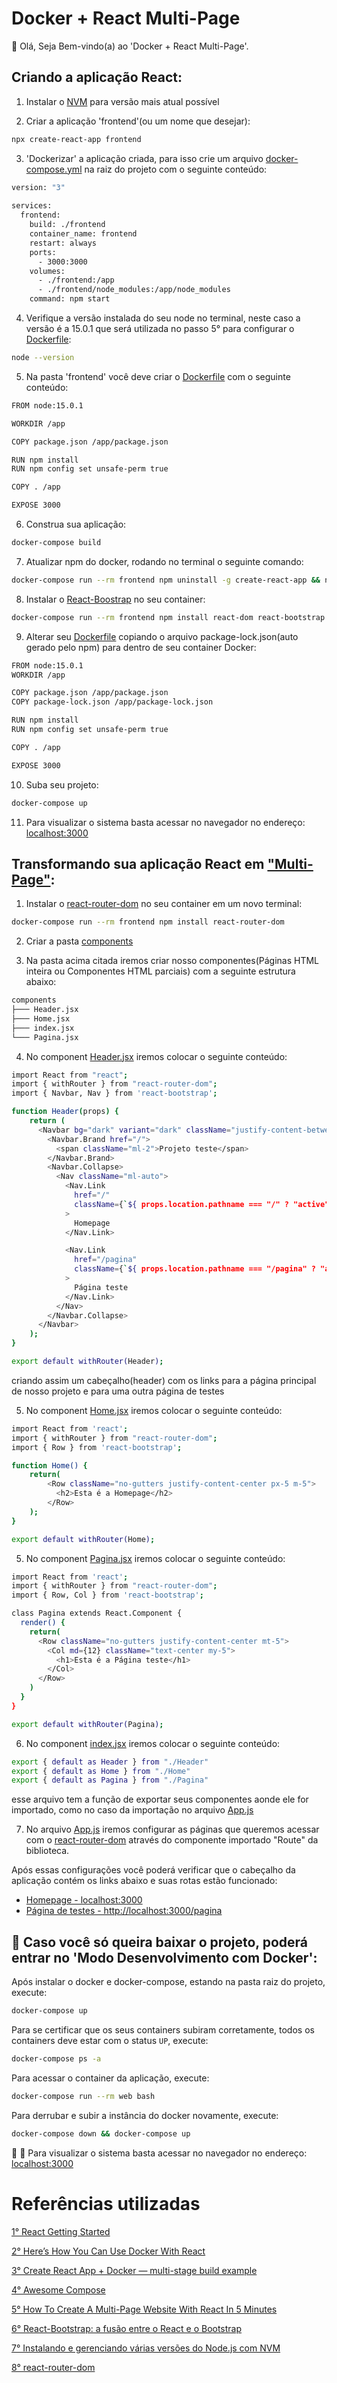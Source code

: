 # Docker + React Multi-Page

👋 Olá, Seja Bem-vindo(a) ao 'Docker + React Multi-Page'.

## Criando a aplicação React:

1. Instalar o [NVM](https://www.treinaweb.com.br/blog/instalando-e-gerenciando-varias-versoes-do-node-js-com-nvm/) para versão mais atual possível

2. Criar a aplicação 'frontend'(ou um nome que desejar):
```sh
npx create-react-app frontend
```

3. 'Dockerizar' a aplicação criada, para isso crie um arquivo [docker-compose.yml](https://github.com/claudimf/docker_react/blob/main/docker-compose.yml) na raiz do projeto com o seguinte conteúdo:
```sh
version: "3"
   
services:
  frontend:
    build: ./frontend
    container_name: frontend
    restart: always
    ports:
      - 3000:3000
    volumes:
      - ./frontend:/app
      - ./frontend/node_modules:/app/node_modules
    command: npm start
```

4. Verifique a versão instalada do seu node no terminal, neste caso a versão é a 15.0.1 que será utilizada no passo 5° para configurar o [Dockerfile](https://github.com/claudimf/docker_react/blob/main/frontend/Dockerfile):
```sh
node --version
```

5. Na pasta 'frontend' você deve criar o [Dockerfile](https://github.com/claudimf/docker_react/blob/main/frontend/Dockerfile) com o seguinte conteúdo:
```sh
FROM node:15.0.1

WORKDIR /app

COPY package.json /app/package.json

RUN npm install
RUN npm config set unsafe-perm true

COPY . /app

EXPOSE 3000
```

6. Construa sua aplicação:
```sh
docker-compose build
```

7. Atualizar npm do docker, rodando no terminal o seguinte comando:
```sh
docker-compose run --rm frontend npm uninstall -g create-react-app && npm i -g npm@latest && npm cache clean -f
```

8. Instalar o [React-Boostrap](https://medium.com/code-prestige/react-bootstrap-a-fus%C3%A3o-entre-o-react-e-o-bootstrap-48e8bd318359) no seu container:
```sh
docker-compose run --rm frontend npm install react-dom react-bootstrap bootstrap
```

9. Alterar seu [Dockerfile](https://github.com/claudimf/docker_react/blob/main/frontend/Dockerfile) copiando o arquivo package-lock.json(auto gerado pelo npm) para dentro de seu container Docker:
```sh
FROM node:15.0.1
WORKDIR /app

COPY package.json /app/package.json
COPY package-lock.json /app/package-lock.json

RUN npm install
RUN npm config set unsafe-perm true

COPY . /app

EXPOSE 3000
```

10. Suba seu projeto:
```sh
docker-compose up
```

11. Para visualizar o sistema basta acessar no navegador no endereço: [localhost:3000](http://localhost:3000/)

## Transformando sua aplicação React em ["Multi-Page"](https://www.techomoro.com/how-to-create-a-multi-page-website-with-react-in-5-minutes/):

1. Instalar o [react-router-dom](https://reactrouter.com/web/guides/quick-start) no seu container em um novo terminal:
```sh
docker-compose run --rm frontend npm install react-router-dom
```

2. Criar a pasta [components](https://github.com/claudimf/docker_react/tree/main/frontend/src/components)

3. Na pasta acima citada iremos criar nosso componentes(Páginas HTML inteira ou Componentes HTML parciais) com a seguinte estrutura abaixo:
```sh
components
├─── Header.jsx
├─── Home.jsx
├─── index.jsx
└─── Pagina.jsx

```

4. No component [Header.jsx](https://github.com/claudimf/docker_react/blob/main/frontend/src/components/Header.jsx) iremos colocar o seguinte conteúdo:
```sh
import React from "react";
import { withRouter } from "react-router-dom";
import { Navbar, Nav } from 'react-bootstrap';

function Header(props) {
    return (
      <Navbar bg="dark" variant="dark" className="justify-content-between">
        <Navbar.Brand href="/">
          <span className="ml-2">Projeto teste</span>
        </Navbar.Brand>
        <Navbar.Collapse>
          <Nav className="ml-auto">
            <Nav.Link
              href="/"
              className={`${ props.location.pathname === "/" ? "active" : "" }`}
            >
              Homepage
            </Nav.Link>

            <Nav.Link
              href="/pagina"
              className={`${ props.location.pathname === "/pagina" ? "active" : "" }`}
            >
              Página teste
            </Nav.Link>
          </Nav>
        </Navbar.Collapse>
      </Navbar>
    );
}

export default withRouter(Header);

```

criando assim um cabeçalho(header) com os links para a página principal de nosso projeto e para uma outra página de testes

5. No component [Home.jsx](https://github.com/claudimf/docker_react/blob/main/frontend/src/components/Home.jsx) iremos colocar o seguinte conteúdo:
```sh
import React from 'react';
import { withRouter } from "react-router-dom";
import { Row } from 'react-bootstrap';

function Home() {
    return(
        <Row className="no-gutters justify-content-center px-5 m-5">
          <h2>Esta é a Homepage</h2>
        </Row>
    );
}

export default withRouter(Home);

```

5. No component [Pagina.jsx](https://github.com/claudimf/docker_react/blob/main/frontend/src/components/Pagina.jsx) iremos colocar o seguinte conteúdo:
```sh
import React from 'react';
import { withRouter } from "react-router-dom";
import { Row, Col } from 'react-bootstrap';

class Pagina extends React.Component {
  render() {
    return(
      <Row className="no-gutters justify-content-center mt-5">
        <Col md={12} className="text-center my-5">
          <h1>Esta é a Página teste</h1>
        </Col>
      </Row>
    )
  }
}

export default withRouter(Pagina);

```

6. No component [index.jsx](https://github.com/claudimf/docker_react/blob/main/frontend/src/components/index.jsx) iremos colocar o seguinte conteúdo:
```sh
export { default as Header } from "./Header"
export { default as Home } from "./Home"
export { default as Pagina } from "./Pagina"

```
esse arquivo tem a função de exportar seus componentes aonde ele for importado, como no caso da importação no arquivo [App.js](https://github.com/claudimf/docker_react/blob/main/frontend/src/App.js)


7. No arquivo [App.js](https://github.com/claudimf/docker_react/blob/main/frontend/src/App.js) iremos configurar as páginas que queremos acessar com o [react-router-dom](https://reactrouter.com/web/guides/quick-start) através do componente importado "Route" da biblioteca.

Após essas configurações você poderá verificar que o cabeçalho da aplicação contém os links abaixo e suas rotas estão funcionado:

* [Homepage - localhost:3000](http://localhost:3000/)
* [Página de testes - http://localhost:3000/pagina](http://localhost:3000/pagina)

## 🐳 Caso você só queira baixar o projeto, poderá entrar no 'Modo Desenvolvimento com Docker':

Após instalar o docker e docker-compose, estando na pasta raiz do projeto, execute:

```sh
docker-compose up
```

Para se certificar que os seus containers subiram corretamente, todos os containers deve estar com o status `UP`, execute:

```sh
docker-compose ps -a
```

Para acessar o container da aplicação, execute:

```sh
docker-compose run --rm web bash
```

Para derrubar e subir a instância do docker novamente, execute:

```sh
docker-compose down && docker-compose up
```

🚀 :clap: Para visualizar o sistema basta acessar no navegador no endereço: [localhost:3000](http://localhost:3000/)

# Referências utilizadas

[1° React Getting Started](https://create-react-app.dev/docs/getting-started/)

[2° Here’s How You Can Use Docker With React ](https://medium.com/better-programming/heres-how-you-can-use-docker-with-create-react-app-3ee3a972b04e)

[3° Create React App + Docker — multi-stage build example](https://medium.com/@shakyShane/lets-talk-about-docker-artifacts-27454560384f)

[4° Awesome Compose](https://github.com/docker/awesome-compose)

[5° How To Create A Multi-Page Website With React In 5 Minutes](https://www.techomoro.com/how-to-create-a-multi-page-website-with-react-in-5-minutes/)

[6° React-Bootstrap: a fusão entre o React e o Bootstrap](https://medium.com/code-prestige/react-bootstrap-a-fus%C3%A3o-entre-o-react-e-o-bootstrap-48e8bd318359)

[7° Instalando e gerenciando várias versões do Node.js com NVM](https://www.treinaweb.com.br/blog/instalando-e-gerenciando-varias-versoes-do-node-js-com-nvm/)

[8° react-router-dom](https://reactrouter.com/web/guides/quick-start)